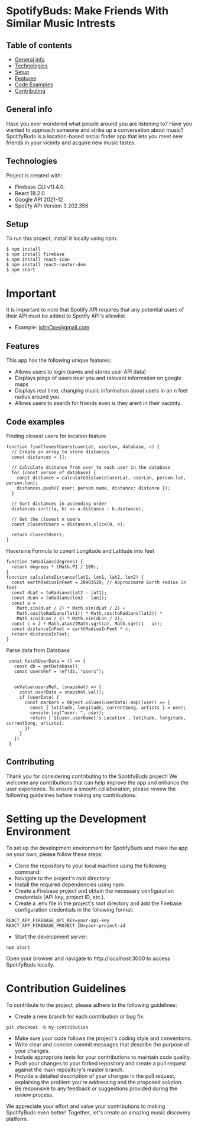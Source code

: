 # SpotifyBuds: Make Friends With Similar Music Intrests

## Table of contents
* [General info](#general-info)
* [Technologies](#technologies)
* [Setup](#setup)
* [Features](#features)
* [Code Examples](#code-examples)
* [Contributing](#contributing)


## General info
Have you ever wondered what people around you are listening to? Have you wanted to approach someone and strike up a conversation about music? SpotifyBuds is a location-based social finder app that lets you meet new friends in your vicinity and acquire new music tastes.
  
## Technologies
Project is created with:
* Firebase CLI v11.4.0.
* React 18.2.0
* Google API 2021-12
* Spotify API Version 3.202.356
  
## Setup
To run this project, install it locally using npm:

```
$ npm install
$ npm install firebase
$ npm install react-icon
$ npm install react-router-dom
$ npm start

```
# Important
It is important to note that Spotify API requires that any potential users of their API must be added to Spotify API's allowlist
* Example: johnDoe@gmail.com 

## Features
This app has the following unique features:

* Allows users to login (saves and stores user API data)
* Displays pings of users near you and relevant information on google maps
* Displays real time, changing music information about users in an n feet radius around you.
* Allows users to search for friends even is they arent in their vacinity.

## Code examples
Finding closest users for location feature

```
function findClosestUsers(userLat, userLon, database, n) {
  // Create an array to store distances
  const distances = [];

  // Calculate distance from user to each user in the database
  for (const person of database) {
    const distance = calculateDistance(userLat, userLon, person.lat, person.lon);
    distances.push({ user: person.name, distance: distance });
  }

  // Sort distances in ascending order
  distances.sort((a, b) => a.distance - b.distance);

  // Get the closest n users
  const closestUsers = distances.slice(0, n);

  return closestUsers;
}
```

Haversine Formula to covert Longitude and Latitude into feet

```
function toRadians(degrees) {
  return degrees * (Math.PI / 180);
}
function calculateDistance(lat1, lon1, lat2, lon2) {
  const earthRadiusInFeet = 20903520; // Approximate Earth radius in feet
  const dLat = toRadians(lat2 - lat1);
  const dLon = toRadians(lon2 - lon1);
  const a =
    Math.sin(dLat / 2) * Math.sin(dLat / 2) +
    Math.cos(toRadians(lat1)) * Math.cos(toRadians(lat2)) *
    Math.sin(dLon / 2) * Math.sin(dLon / 2);
  const c = 2 * Math.atan2(Math.sqrt(a), Math.sqrt(1 - a));
  const distanceInFeet = earthRadiusInFeet * c;
  return distanceInFeet;
}
```
Parse data from Database
```
 const fetchUserData = () => {
   const db = getDatabase();
   const usersRef = ref(db, "users");


   onValue(usersRef, (snapshot) => {
     const userData = snapshot.val();
     if (userData) {
       const markers = Object.values(userData).map((user) => {
         const { latitude, longitude, currentSong, artists } = user;
         console.log("user: ", user);
         return [`${user.userName}'s Location`, latitude, longitude, currentSong, artists];
       })
     }
   })
 }
```
## Contributing
Thank you for considering contributing to the SpotifyBuds project! We welcome any contributions that can help improve the app and enhance the user experience. To ensure a smooth collaboration, please review the following guidelines before making any contributions.

# Setting up the Development Environment

To set up the development environment for SpotifyBuds and make the app on your own, please follow these steps:

* Clone the repository to your local machine using the following command:
* Navigate to the project's root directory:
* Install the required dependencies using npm:
* Create a Firebase project and obtain the necessary configuration credentials (API key, project ID, etc.).
* Create a .env file in the project's root directory and add the Firebase configuration credentials in the following format:
```
REACT_APP_FIREBASE_API_KEY=your-api-key
REACT_APP_FIREBASE_PROJECT_ID=your-project-id
```
* Start the development server:

```
npm start
```

Open your browser and navigate to http://localhost:3000 to access SpotifyBuds locally.

# Contribution Guidelines
To contribute to the project, please adhere to the following guidelines:

* Create a new branch for each contribution or bug fix:

```
git checkout -b my-contribution
```
* Make sure your code follows the project's coding style and conventions.
* Write clear and concise commit messages that describe the purpose of your changes.
* Include appropriate tests for your contributions to maintain code quality.
* Push your changes to your forked repository and create a pull request against the main repository's master branch.
* Provide a detailed description of your changes in the pull request, explaining the problem you're addressing and the proposed solution.
* Be responsive to any feedback or suggestions provided during the review process.

We appreciate your effort and value your contributions to making SpotifyBuds even better! Together, let's create an amazing music discovery platform.

